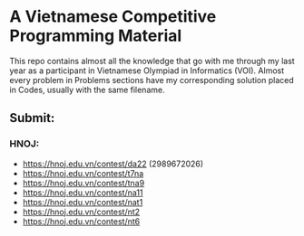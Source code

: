 # A Vietnamese Competitive Programming Material
This repo contains almost all the knowledge that go with me through my last year as a participant in Vietnamese Olympiad in Informatics (VOI). Almost every problem in Problems sections have my corresponding solution placed in Codes, usually with the same filename. 

## Submit:

### HNOJ:
- https://hnoj.edu.vn/contest/da22 (2989672026)
- https://hnoj.edu.vn/contest/t7na
- https://hnoj.edu.vn/contest/tna9
- https://hnoj.edu.vn/contest/na11
- https://hnoj.edu.vn/contest/nat1
- https://hnoj.edu.vn/contest/nt2
- https://hnoj.edu.vn/contest/nt6

